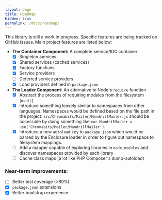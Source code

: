 ```yaml
---
layout: page
title: Roadmap
hidden: true
permalink: /docs/roadmap/
---
```


This library is still a work in progress. Specific features are being tracked on GitHub issues. Main project features are listed below:

- **The Container Component:** A complete service/IOC container
    - [X] Singleton services
    - [X] Shared services (cached services)
    - [X] Factory functions
    - [X] Service providers
    - [ ] Deferred service providers
    - [X] Load providers defined in `package.json`
- **The Loader Component:** An alternative to Node's `require` function
    - [X] Abstract the process of requiring modules from the filesystem (`use()`)
    - [X] Introduce something loosely similar to namespaces from other languages. Namespaces would be defined based on the file path in the project: `src/Chromabits/Mailer/MandrillMailer.js` should be accessible by doing something like `var MandrilMailer = use('Chromabits/Mailer/MandrillMailer')`.
    - [X] Introduce a new `autoload` key to `package.json` which would be parsed by the Enclosure loader in order to figure out namespace to filesystem mappings.
    - [ ] Add a mapper capable of exploring libraries in `node_modules` and discover namespaces provided by each library
    - [ ] Cache class maps (a lot like PHP Composer's dump-autoload)
    
### Near-term improvements:

- [ ] Better test coverage (>80%)
- [X] `package.json` extensions
- [X] Better bootstrap experience
